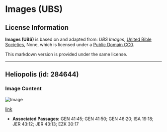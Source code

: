 # Images (UBS)

## License Information

**Images (UBS)** is based on and adapted from: _UBS Images_, [United Bible Societies](https://unitedbiblesocieties.org/), None, which is licensed under a [Public Domain CC0](https://creativecommons.org/public-domain/cc0/).

This markdown version is provided under the same license.



--------------------------------

## Heliopolis (id: 284644)

### Image Content

![Image](https://cdn.aquifer.bible/aquifer-content/resources/Media/WEB-0289_heliopolis.jpg)

[link](https://cdn.aquifer.bible/aquifer-content/resources/Media/WEB-0289_heliopolis.jpg)

* **Associated Passages:** GEN 41:45; GEN 41:50; GEN 46:20; ISA 19:18; JER 43:12; JER 43:13; EZK 30:17

